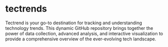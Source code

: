 # tectrends
 Tectrend is your go-to destination for tracking and understanding technology trends. This dynamic GitHub repository brings together the power of data collection, advanced analysis, and interactive visualization to provide a comprehensive overview of the ever-evolving tech landscape.
